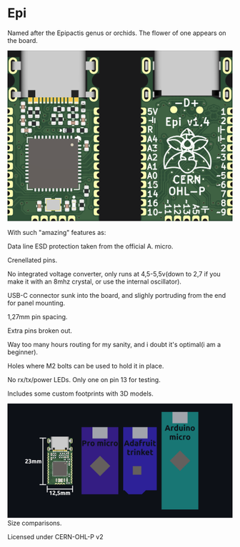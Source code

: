 # Epi

Named after the Epipactis genus or orchids. The flower of one appears on the board.

![board](board3.png)

With such "amazing" features as:

Data line ESD protection taken from the official A. micro.

Crenellated pins.

No integrated voltage converter, only runs at 4,5-5,5v(down to 2,7 if you make it with an 8mhz crystal, or use the internal oscillator).

USB-C connector sunk into the board, and slighly portruding from the end for panel mounting.

1,27mm pin spacing.

Extra pins broken out.

Way too many hours routing for my sanity, and i doubt it's optimal(i am a beginner).

Holes where M2 bolts can be used to hold it in place.

No rx/tx/power LEDs. Only one on pin 13 for testing.

Includes some custom footprints with 3D models.

![comp](comparison.png)
Size comparisons.

Licensed under CERN-OHL-P v2

